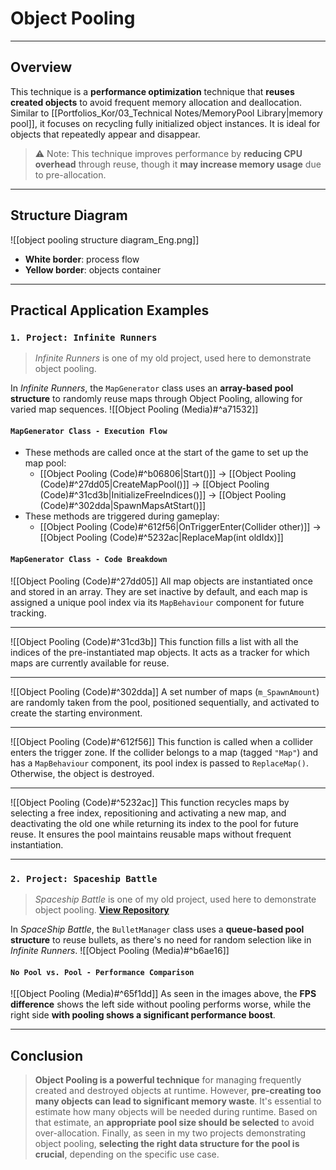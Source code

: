 # **Object Pooling**
---
## **Overview**
This technique is a **performance optimization** technique that **reuses created objects** to avoid frequent memory allocation and deallocation. Similar to [[Portfolios_Kor/03_Technical Notes/MemoryPool Library|memory pool]], it focuses on recycling fully initialized object instances. It is ideal for objects that repeatedly appear and disappear.

> ⚠️ Note: This technique improves performance by **reducing CPU overhead** through reuse, though it **may increase memory usage** due to pre-allocation.

---
## **Structure Diagram**
![[object pooling structure diagram_Eng.png]]
 - **White border**: process flow  
 - **Yellow border**: objects container
---
## **Practical Application Examples**

### `1. Project: Infinite Runners`
> *Infinite Runners* is one of my old project, used here to demonstrate object pooling.

In *Infinite Runners*, the `MapGenerator` class uses an **array-based pool structure** to randomly reuse maps through Object Pooling, allowing for varied map sequences.
![[Object Pooling (Media)#^a71532]]
#### `MapGenerator Class - Execution Flow`
- These methods are called once at the start of the game to set up the map pool:
	- [[Object Pooling (Code)#^b06806|Start()]] → [[Object Pooling (Code)#^27dd05|CreateMapPool()]] → [[Object Pooling (Code)#^31cd3b|InitializeFreeIndices()]] → [[Object Pooling (Code)#^302dda|SpawnMapsAtStart()]]
- These methods are triggered during gameplay:
	- [[Object Pooling (Code)#^612f56|OnTriggerEnter(Collider other)]] → [[Object Pooling (Code)#^5232ac|ReplaceMap(int oldIdx)]]

#### `MapGenerator Class - Code Breakdown`
![[Object Pooling (Code)#^27dd05]]
All map objects are instantiated once and stored in an array. They are set inactive by default, and each map is assigned a unique pool index via its `MapBehaviour` component for future tracking.

---
![[Object Pooling (Code)#^31cd3b]]
This function fills a list with all the indices of the pre-instantiated map objects. It acts as a tracker for which maps are currently available for reuse.

---
![[Object Pooling (Code)#^302dda]]
A set number of maps (`m_SpawnAmount`) are randomly taken from the pool, positioned sequentially, and activated to create the starting environment.

---
![[Object Pooling (Code)#^612f56]]
This function is called when a collider enters the trigger zone. If the collider belongs to a map (tagged `"Map"`) and has a `MapBehaviour` component, its pool index is passed to `ReplaceMap()`. Otherwise, the object is destroyed.

---
![[Object Pooling (Code)#^5232ac]]
This function recycles maps by selecting a free index, repositioning and activating a new map, and deactivating the old one while returning its index to the pool for future reuse. It ensures the pool maintains reusable maps without frequent instantiation.

---
### `2. Project: Spaceship Battle`
> *Spaceship Battle* is one of my old project, used here to demonstrate object pooling.
> [**View Repository**](https://github.com/Woo95/Unity_2D_SpaceShipBattle_Automatic_CameraSetup_With_Object_Pooling)

In *SpaceShip Battle*, the `BulletManager` class uses a **queue-based pool structure** to reuse bullets, as there's no need for random selection like in *Infinite Runners*.
![[Object Pooling (Media)#^b6ae16]]
#### `No Pool vs. Pool - Performance Comparison`
![[Object Pooling (Media)#^65f1dd]]
As seen in the images above, the **FPS difference** shows the left side without pooling performs worse, while the right side **with pooling shows a significant performance boost**.

---
## **Conclusion**
> **Object Pooling is a powerful technique** for managing frequently created and destroyed objects at runtime. However, **pre-creating too many objects can lead to significant memory waste**. It's essential to estimate how many objects will be needed during runtime. Based on that estimate, an **appropriate pool size should be selected** to avoid over-allocation. Finally, as seen in my two projects demonstrating object pooling, **selecting the right data structure for the pool is crucial**, depending on the specific use case.